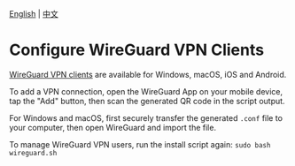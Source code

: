[English](clients.md) | [中文](clients-zh.md)

# Configure WireGuard VPN Clients

[WireGuard VPN clients](https://www.wireguard.com/install/) are available for Windows, macOS, iOS and Android.

To add a VPN connection, open the WireGuard App on your mobile device, tap the "Add" button, then scan the generated QR code in the script output.

For Windows and macOS, first securely transfer the generated `.conf` file to your computer, then open WireGuard and import the file.

To manage WireGuard VPN users, run the install script again: `sudo bash wireguard.sh`
